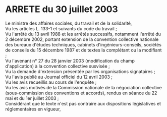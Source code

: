 # ARRETE du 30 juillet 2003

Le ministre des affaires sociales, du travail et de la solidarité,  
 Vu les articles L. 133-1 et suivants du code du travail ;  
 Vu l'arrêté du 13 avril 1988 et les arrêtés successifs, notamment l'arrêté du 2 décembre 2002, portant extension de la convention collective nationale des bureaux d'études techniques, cabinets d'ingénieurs-conseils, sociétés de conseils du 15 décembre 1987 et de textes la complétant ou la modifiant ;  
 Vu l'avenant n° 27 du 28 janvier 2003 (modification du champ d'application) à la convention collective susvisée ;  
 Vu la demande d'extension présentée par les organisations signataires ;  
 Vu l'avis publié au Journal officiel du 12 avril 2003 ;  
 Vu les avis recueillis au cours de l'enquête ;  
 Vu les avis motivés de la Commission nationale de la négociation collective (sous-commission des conventions et accords), rendus en séance du 22 mai et du 1er juillet 2003 ;  
 Considérant que le texte n'est pas contraire aux dispositions législatives et réglementaires en vigueur,  
